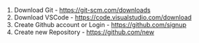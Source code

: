 1. Download Git - https://git-scm.com/downloads
2. Download VSCode - https://code.visualstudio.com/download
3. Create Github account or Login - https://github.com/signup
4. Create new Repository - https://github.com/new
